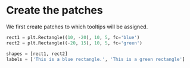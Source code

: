 # Create the patches

We first create patches to which tooltips will be assigned.

```python
rect1 = plt.Rectangle((10, -20), 10, 5, fc='blue')
rect2 = plt.Rectangle((-20, 15), 10, 5, fc='green')

shapes = [rect1, rect2]
labels = ['This is a blue rectangle.', 'This is a green rectangle']
```
